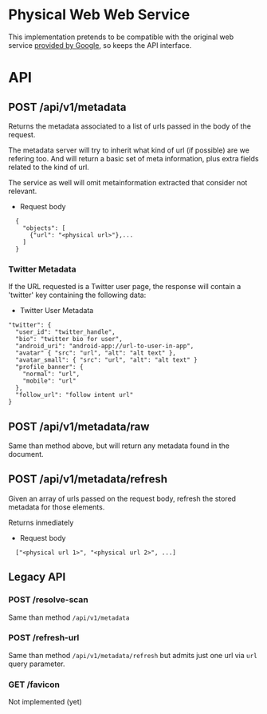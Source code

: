 # Physical Web Web Service
This implementation pretends to be compatible with the original web service [provided by Google](https://github.com/google/physical-web/tree/master/web-service), so keeps the API interface.

# API

## POST /api/v1/metadata
Returns the metadata associated to a list of urls passed in the body of the request.

The metadata server will try to inherit what kind of url (if possible) are we refering too. And will return a basic set of meta information, plus extra fields related to the kind of url.

The service as well will omit metainformation extracted that consider not relevant.

+ Request body
```
  {
    "objects": [
      {"url": "<physical url>"},...
    ]
  }
```

### Twitter Metadata

If the URL requested is a Twitter user page, the response will contain a
'twitter' key containing the following data:

+ Twitter User Metadata
```
"twitter": {
  "user_id": "twitter_handle",
  "bio": "twitter bio for user",
  "android_uri": "android-app://url-to-user-in-app",
  "avatar" { "src": "url", "alt": "alt text" },
  "avatar_small": { "src": "url", "alt": "alt text" }
  "profile_banner": {
    "normal": "url",
    "mobile": "url"
  },
  "follow_url": "follow intent url"
}
```

## POST /api/v1/metadata/raw
Same than method above, but will return any metadata found in the document.

## POST /api/v1/metadata/refresh
Given an array of urls passed on the request body, refresh the stored metadata for those elements.

Returns inmediately

+ Request body
```
  ["<physical url 1>", "<physical url 2>", ...]
```

## Legacy API

### POST /resolve-scan
Same than method `/api/v1/metadata`

### POST /refresh-url
Same than method `/api/v1/metadata/refresh` but admits just one url via `url` query parameter.

### GET /favicon
Not implemented (yet)
